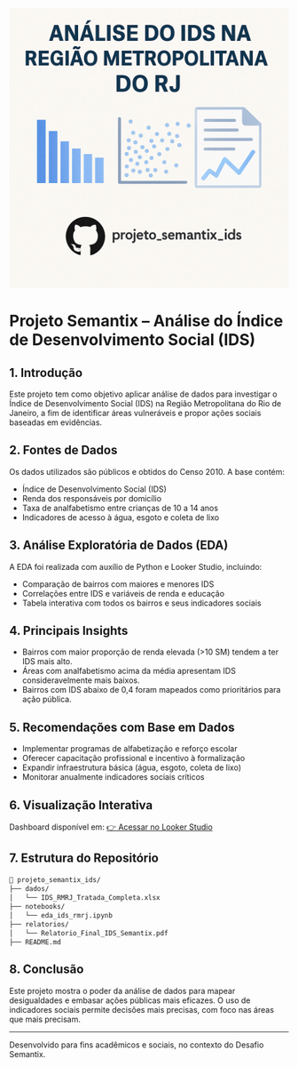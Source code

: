 <p align="center">
  <img src="capa_projeto_semantix_ids.png" width="600"/>
</p>


# Projeto Semantix – Análise do Índice de Desenvolvimento Social (IDS)

## 1. Introdução

Este projeto tem como objetivo aplicar análise de dados para investigar o Índice de Desenvolvimento Social (IDS) na Região Metropolitana do Rio de Janeiro, a fim de identificar áreas vulneráveis e propor ações sociais baseadas em evidências.

## 2. Fontes de Dados

Os dados utilizados são públicos e obtidos do Censo 2010. A base contém:

- Índice de Desenvolvimento Social (IDS)
- Renda dos responsáveis por domicílio
- Taxa de analfabetismo entre crianças de 10 a 14 anos
- Indicadores de acesso à água, esgoto e coleta de lixo

## 3. Análise Exploratória de Dados (EDA)

A EDA foi realizada com auxílio de Python e Looker Studio, incluindo:

- Comparação de bairros com maiores e menores IDS
- Correlações entre IDS e variáveis de renda e educação
- Tabela interativa com todos os bairros e seus indicadores sociais

## 4. Principais Insights

- Bairros com maior proporção de renda elevada (>10 SM) tendem a ter IDS mais alto.
- Áreas com analfabetismo acima da média apresentam IDS consideravelmente mais baixos.
- Bairros com IDS abaixo de 0,4 foram mapeados como prioritários para ação pública.

## 5. Recomendações com Base em Dados

- Implementar programas de alfabetização e reforço escolar
- Oferecer capacitação profissional e incentivo à formalização
- Expandir infraestrutura básica (água, esgoto, coleta de lixo)
- Monitorar anualmente indicadores sociais críticos

## 6. Visualização Interativa

Dashboard disponível em:
[👉 Acessar no Looker Studio](https://lookerstudio.google.com/reporting/3ea00673-7037-41da-89d4-3f95d00026a4)

## 7. Estrutura do Repositório

```
📁 projeto_semantix_ids/
├── dados/
│   └── IDS_RMRJ_Tratada_Completa.xlsx
├── notebooks/
│   └── eda_ids_rmrj.ipynb
├── relatorios/
│   └── Relatorio_Final_IDS_Semantix.pdf
├── README.md
```

## 8. Conclusão

Este projeto mostra o poder da análise de dados para mapear desigualdades e embasar ações públicas mais eficazes. O uso de indicadores sociais permite decisões mais precisas, com foco nas áreas que mais precisam.

---

Desenvolvido para fins acadêmicos e sociais, no contexto do Desafio Semantix.
